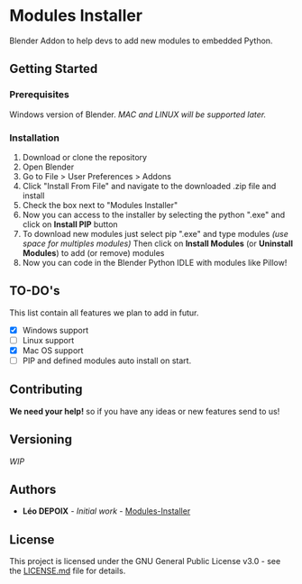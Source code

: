 # Modules Installer

Blender Addon to help devs to add new modules to embedded Python.

## Getting Started



### Prerequisites

Windows version of Blender.
*MAC and LINUX will be supported later.*

### Installation

1.  Download or clone the repository
2.  Open Blender
3.  Go to File > User Preferences > Addons
4.  Click "Install From File" and navigate to the downloaded .zip file and install
5.  Check the box next to "Modules Installer"
6.  Now you can access to the installer by selecting the python ".exe" and click on **Install PIP** button
7. To download new modules just select pip ".exe" and type modules *(use space for multiples modules)*
Then click on **Install Modules** (or **Uninstall Modules**) to add (or remove) modules
9. Now you can code in the Blender Python IDLE with modules like Pillow!

## TO-DO's
This list contain all features we plan to add in futur.

 - [X] Windows support
 - [ ] Linux support
 - [X] Mac OS support
 - [ ] PIP and defined modules auto install on start.
 
## Contributing

**We need your help!** so if you have any ideas or new features send to us!

## Versioning

*WIP*

## Authors

* **Léo DEPOIX** - *Initial work* - [Modules-Installer](https://github.com/PiloeGAO/Module-Installer)


## License

This project is licensed under the GNU General Public License v3.0 - see the [LICENSE.md](LICENSE.md) file for details.
